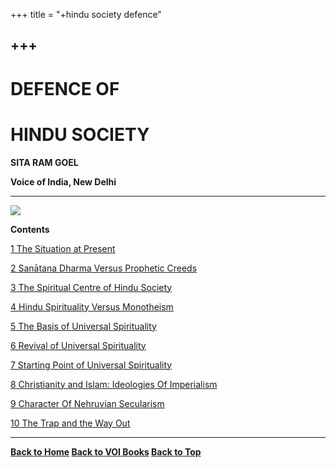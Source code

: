 +++
title = "+hindu society defence"

+++
------------------------------------------------------------------------

# DEFENCE OF

# HINDU SOCIETY 

  
**SITA RAM GOEL**  
 

**Voice of India, New Delhi**

------------------------------------------------------------------------

![](hs.jpg)

**Contents**

[1 The Situation at Present](ch1.htm)

[2 Sanātana Dharma Versus Prophetic Creeds](ch2.htm)

[3 The Spiritual Centre of Hindu Society](ch3.htm)

[4 Hindu Spirituality Versus Monotheism](ch4.htm)

[5 The Basis of Universal Spirituality](ch5.htm)

[6 Revival of Universal Spirituality](ch6.htm)

[7 Starting Point of Universal Spirituality](ch7.htm)

[8 Christianity and Islam: Ideologies Of Imperialism](ch8.htm)

[9 Character Of Nehruvian Secularism](ch9.htm)

[10 The Trap and the Way Out](ch10.htm)  
 

------------------------------------------------------------------------

**[Back to Home](http://voiceofdharma.org)  [Back to VOI
Books](http://voiceofdharma.org/books)  [Back to Top](#top)**
